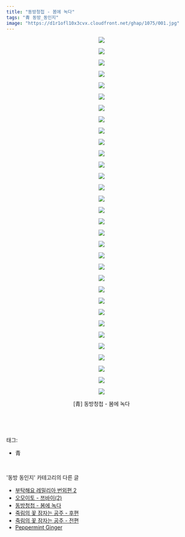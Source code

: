 ```yaml
---
title: "동방청첩 - 봄에 녹다"
tags: "青 동방_동인지"
image: "https://d1r1ofl10x3cvx.cloudfront.net/ghap/1075/001.jpg"
---
```

<div class="article">
<p style="text-align: center; clear: none; float: none;"><img src="{{ site.imgserver7 }}/ghap/1075/001.jpg"/></p>
<p style="text-align: center; clear: none; float: none;"><img src="{{ site.imgserver7 }}/ghap/1075/002.jpg"/></p>
<p style="text-align: center; clear: none; float: none;"><img src="{{ site.imgserver7 }}/ghap/1075/003.jpg"/></p>
<p style="text-align: center; clear: none; float: none;"><img src="{{ site.imgserver7 }}/ghap/1075/004.jpg"/></p>
<p style="text-align: center; clear: none; float: none;"><img src="{{ site.imgserver7 }}/ghap/1075/005.jpg"/></p>
<p style="text-align: center; clear: none; float: none;"><img src="{{ site.imgserver7 }}/ghap/1075/006.jpg"/></p>
<p style="text-align: center; clear: none; float: none;"><img src="{{ site.imgserver7 }}/ghap/1075/007.jpg"/></p>
<p style="text-align: center; clear: none; float: none;"><img src="{{ site.imgserver7 }}/ghap/1075/008.jpg"/></p>
<p style="text-align: center; clear: none; float: none;"><img src="{{ site.imgserver7 }}/ghap/1075/009.jpg"/></p>
<p style="text-align: center; clear: none; float: none;"><img src="{{ site.imgserver7 }}/ghap/1075/010.jpg"/></p>
<p style="text-align: center; clear: none; float: none;"><img src="{{ site.imgserver7 }}/ghap/1075/011.jpg"/></p>
<p style="text-align: center; clear: none; float: none;"><img src="{{ site.imgserver7 }}/ghap/1075/012.jpg"/></p>
<p style="text-align: center; clear: none; float: none;"><img src="{{ site.imgserver7 }}/ghap/1075/013.jpg"/></p>
<p style="text-align: center; clear: none; float: none;"><img src="{{ site.imgserver7 }}/ghap/1075/014.jpg"/></p>
<p style="text-align: center; clear: none; float: none;"><img src="{{ site.imgserver7 }}/ghap/1075/015.jpg"/></p>
<p style="text-align: center; clear: none; float: none;"><img src="{{ site.imgserver7 }}/ghap/1075/016.jpg"/></p>
<p style="text-align: center; clear: none; float: none;"><img src="{{ site.imgserver7 }}/ghap/1075/017.jpg"/></p>
<p style="text-align: center; clear: none; float: none;"><img src="{{ site.imgserver7 }}/ghap/1075/018.jpg"/></p>
<p style="text-align: center; clear: none; float: none;"><img src="{{ site.imgserver7 }}/ghap/1075/019.jpg"/></p>
<p style="text-align: center; clear: none; float: none;"><img src="{{ site.imgserver7 }}/ghap/1075/020.jpg"/></p>
<p style="text-align: center; clear: none; float: none;"><img src="{{ site.imgserver7 }}/ghap/1075/021.jpg"/></p>
<p style="text-align: center; clear: none; float: none;"><img src="{{ site.imgserver7 }}/ghap/1075/022.jpg"/></p>
<p style="text-align: center; clear: none; float: none;"><img src="{{ site.imgserver7 }}/ghap/1075/023.jpg"/></p>
<p style="text-align: center; clear: none; float: none;"><img src="{{ site.imgserver7 }}/ghap/1075/024.jpg"/></p>
<p style="text-align: center; clear: none; float: none;"><img src="{{ site.imgserver7 }}/ghap/1075/025.jpg"/></p>
<p style="text-align: center; clear: none; float: none;"><img src="{{ site.imgserver7 }}/ghap/1075/026.jpg"/></p>
<p style="text-align: center; clear: none; float: none;"><img src="{{ site.imgserver7 }}/ghap/1075/027.jpg"/></p>
<p style="text-align: center; clear: none; float: none;"><img src="{{ site.imgserver7 }}/ghap/1075/028.jpg"/></p>
<p style="text-align: center; clear: none; float: none;"><img src="{{ site.imgserver7 }}/ghap/1075/029.jpg"/></p>
<p style="text-align: center; clear: none; float: none;"><img src="{{ site.imgserver7 }}/ghap/1075/030.jpg"/></p>
<p style="text-align: center; clear: none; float: none;"><img src="{{ site.imgserver7 }}/ghap/1075/031.jpg"/></p>
<p style="text-align: center; clear: none; float: none;"><img src="{{ site.imgserver7 }}/ghap/1075/032.jpg"/></p>
<p style="text-align: center; clear: none; float: none;">[青] 동방청첩 - 봄에 녹다</p>
<p><br/></p>
</div><br/>
<div class="tagTrail">
<p>태그: </p>
<ul>
<li>青</li>
</ul>
</div><br/>
<div class="another">
<p>'동방 동인지' 카테고리의 다른 글</p>
<ul>
<li><a href="/ghap_1077">부탁해요 레밀리아 번외편 2</a></li>
<li><a href="/ghap_1076">오모이토 - 쯔바이(2)</a></li>
<li><a href="/ghap_1075">동방청첩 - 봄에 녹다</a></li>
<li><a href="/ghap_1074">죽림의 꽃 잠자는 공주 - 후편</a></li>
<li><a href="/ghap_1073">죽림의 꽃 잠자는 공주 - 전편</a></li>
<li><a href="/ghap_1072">Peppermint Ginger</a></li>
</ul>
</div><br/>
<div class="cb_module cb_fluid">
<div class="cb_wrt cb_profile">
</div><!-- commentList close -->
</div><br/>
